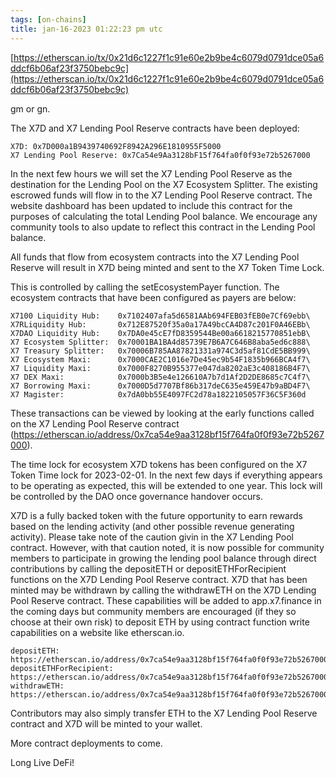 ```yaml
---
tags: [on-chains]
title: jan-16-2023 01:22:23 pm utc
---
```


[https://etherscan.io/tx/0x21d6c1227f1c91e60e2b9be4c6079d0791dce05a6ddcf6b06af23f3750bebc9c](https://etherscan.io/tx/0x21d6c1227f1c91e60e2b9be4c6079d0791dce05a6ddcf6b06af23f3750bebc9c)

gm or gn.

The X7D and X7 Lending Pool Reserve contracts have been deployed:

    X7D: 0x7D000a1B9439740692F8942A296E1810955F5000
    X7 Lending Pool Reserve: 0x7Ca54e9Aa3128bF15f764fa0f0f93e72b5267000

In the next few hours we will set the X7 Lending Pool Reserve as the destination for the Lending Pool on the X7 Ecosystem Splitter. The existing escrowed funds will flow in to the X7 Lending Pool Reserve contract. The website dashboard has been updated to include this contract for the purposes of calculating the total Lending Pool balance. We encourage any community tools to also update to reflect this contract in the Lending Pool balance.

All funds that flow from ecosystem contracts into the X7 Lending Pool Reserve will result in X7D being minted and sent to the X7 Token Time Lock.

This is controlled by calling the setEcosystemPayer function. The ecosystem contracts that have been configured as payers are below:

    X7100 Liquidity Hub:    0x7102407afa5d6581AAb694FEB03fEB0e7Cf69ebb\
    X7RLiquidity Hub:       0x712E87520f35a0a17A49bcCA4D87c201F0A46EBb\
    X7DAO Liquidity Hub:    0x7DA0e45cE7fD8359544Be00a6618215770851ebB\
    X7 Ecosystem Splitter:  0x70001BA1BA4d85739E7B6A7C646B8aba5ed6c888\
    X7 Treasury Splitter:   0x70006B785AA87821331a974C3d5af81CdE5BB999\
    X7 Ecosystem Maxi:      0x7000CAE2C1016e7De45ec9b54F1835b966BCA4f7\
    X7 Liquidity Maxi:      0x7000F8270B955377e047da8202aE3c408186B4F7\
    X7 DEX Maxi:            0x7000b3B5e4e126610A7b7d1Af2D2DE8685c7C4f7\
    X7 Borrowing Maxi:      0x7000D5d7707Bf86b317deC635e459E47b9aBD4F7\
    X7 Magister:            0x7dA0bb55E4097FC2d78a1822105057F36C5F360d

These transactions can be viewed by looking at the early functions called on the X7 Lending Pool Reserve contract (https://etherscan.io/address/0x7ca54e9aa3128bf15f764fa0f0f93e72b5267000).

The time lock for ecosystem X7D tokens has been configured on the X7 Token Time lock for 2023-02-01. In the next few days if everything appears to be operating as expected, this will be extended to one year. This lock will be controlled by the DAO once governance handover occurs.

X7D is a fully backed token with the future opportunity to earn rewards based on the lending activity (and other possible revenue generating activity). Please take note of the caution givin in the X7 Lending Pool contract. However, with that caution noted, it is now possible for community members to participate in growing the lending pool balance through direct contributions by calling the depositETH or depositETHForRecipient functions on the X7D Lending Pool Reserve contract. X7D that has been minted may be withdrawn by calling the withdrawETH on the X7D Lending Pool Reserve contract. These capabilities will be added to app.x7.finance in the coming days but community members are encouraged (if they so choose at their own risk) to deposit ETH by using contract function write capabilities on a website like etherscan.io.

    depositETH: https://etherscan.io/address/0x7ca54e9aa3128bf15f764fa0f0f93e72b5267000#writeContract#F1\
    depositETHForRecipient: https://etherscan.io/address/0x7ca54e9aa3128bf15f764fa0f0f93e72b5267000#writeContract#F2\
    withdrawETH: https://etherscan.io/address/0x7ca54e9aa3128bf15f764fa0f0f93e72b5267000#writeContract#F13

Contributors may also simply transfer ETH to the X7 Lending Pool Reserve contract and X7D will be minted to your wallet.

More contract deployments to come.

Long Live DeFi!
